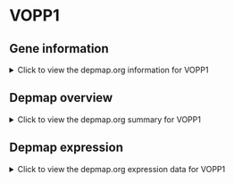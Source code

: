 <h1>VOPP1</h1>

<h2>Gene information</h2>
<details>
  <summary>Click to view the depmap.org information for VOPP1</summary>
  <iframe src="https://depmap.org/portal/gene/VOPP1?tab=about" style="border:none;width:100%;height:800px"></iframe>
</details>

<h2>Depmap overview</h2>
<details>
  <summary>Click to view the depmap.org summary for VOPP1</summary>
  <iframe src="https://depmap.org/portal/gene/VOPP1?tab=overview" style="border:none;width:100%;height:800px"></iframe>
</details>

<h2>Depmap expression</h2>
<details>
  <summary>Click to view the depmap.org expression data for VOPP1</summary>
  <iframe src="https://depmap.org/portal/gene/VOPP1?tab=characterization" style="border:none;width:100%;height:800px"></iframe>
</details>


<!--
<h2>Reactome Pathway diagram</h2>
PNAME
-->


